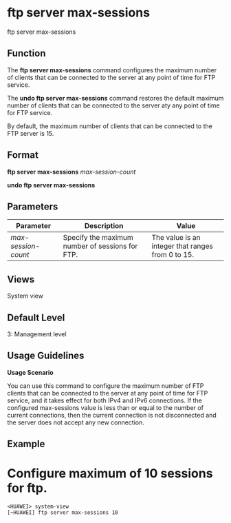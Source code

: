 ftp server max-sessions
=======================

ftp server max-sessions

Function
--------



The **ftp server max-sessions** command configures the maximum number of clients that can be connected to the server at any point of time for FTP service.

The **undo ftp server max-sessions** command restores the default maximum number of clients that can be connected to the server aty any point of time for FTP service.



By default, the maximum number of clients that can be connected to the FTP server is 15.


Format
------

**ftp server max-sessions** *max-session-count*

**undo ftp server max-sessions**


Parameters
----------

| Parameter | Description | Value |
| --- | --- | --- |
| *max-session-count* | Specify the maximum number of sessions for FTP. | The value is an integer that ranges from 0 to 15. |



Views
-----

System view


Default Level
-------------

3: Management level


Usage Guidelines
----------------

**Usage Scenario**

You can use this command to configure the maximum number of FTP clients that can be connected to the server at any point of time for FTP service, and it takes effect for both IPv4 and IPv6 connections. If the configured max-sessions value is less than or equal to the number of current connections, then the current connection is not disconnected and the server does not accept any new connection.


Example
-------

# Configure maximum of 10 sessions for ftp.
```
<HUAWEI> system-view
[~HUAWEI] ftp server max-sessions 10

```